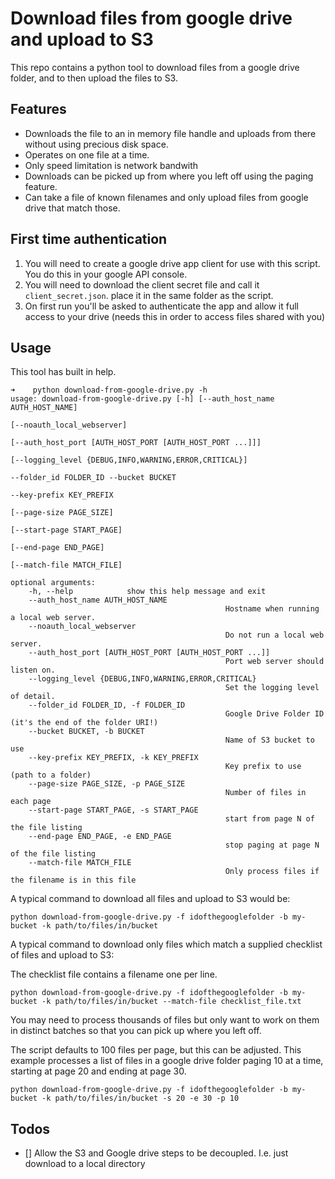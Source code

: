 # Download files from google drive and upload to S3

This repo contains a python tool to download files from a google drive folder, and to then upload the files to S3.

## Features

* Downloads the file to an in memory file handle and uploads from there without using precious disk space.
* Operates on one file at a time.
* Only speed limitation is network bandwith
* Downloads can be picked up from where you left off using the paging feature.
* Can take a file of known filenames and only upload files from google drive that match those.

## First time authentication

1. You will need to create a google drive app client for use with this script. You do this in your google API console.
1. You will need to download the client secret file and call it `client_secret.json`. place it in the same folder as the script.
1. On first run you'll be asked to authenticate the app and allow it full access to your drive (needs this in order to access files shared with you)

## Usage

This tool has built in help.

```(bash)
➜    python download-from-google-drive.py -h
usage: download-from-google-drive.py [-h] [--auth_host_name AUTH_HOST_NAME]
																		 [--noauth_local_webserver]
																		 [--auth_host_port [AUTH_HOST_PORT [AUTH_HOST_PORT ...]]]
																		 [--logging_level {DEBUG,INFO,WARNING,ERROR,CRITICAL}]
																		 --folder_id FOLDER_ID --bucket BUCKET
																		 --key-prefix KEY_PREFIX
																		 [--page-size PAGE_SIZE]
																		 [--start-page START_PAGE]
																		 [--end-page END_PAGE]
																		 [--match-file MATCH_FILE]

optional arguments:
	-h, --help            show this help message and exit
	--auth_host_name AUTH_HOST_NAME
												Hostname when running a local web server.
	--noauth_local_webserver
												Do not run a local web server.
	--auth_host_port [AUTH_HOST_PORT [AUTH_HOST_PORT ...]]
												Port web server should listen on.
	--logging_level {DEBUG,INFO,WARNING,ERROR,CRITICAL}
												Set the logging level of detail.
	--folder_id FOLDER_ID, -f FOLDER_ID
												Google Drive Folder ID (it's the end of the folder URI!)
	--bucket BUCKET, -b BUCKET
												Name of S3 bucket to use
	--key-prefix KEY_PREFIX, -k KEY_PREFIX
												Key prefix to use (path to a folder)
	--page-size PAGE_SIZE, -p PAGE_SIZE
												Number of files in each page
	--start-page START_PAGE, -s START_PAGE
												start from page N of the file listing
	--end-page END_PAGE, -e END_PAGE
												stop paging at page N of the file listing
	--match-file MATCH_FILE
												Only process files if the filename is in this file
```

A typical command to download all files and upload to S3 would be:

```(bash)
python download-from-google-drive.py -f idofthegooglefolder -b my-bucket -k path/to/files/in/bucket
```

A typical command to download only files which match a supplied checklist of files and upload to S3:

The checklist file contains a filename one per line.

```(bash)
python download-from-google-drive.py -f idofthegooglefolder -b my-bucket -k path/to/files/in/bucket --match-file checklist_file.txt
```

You may need to process thousands of files but only want to work on them in distinct batches so that you can pick up where you left off.

The script defaults to 100 files per page, but this can be adjusted. This example processes a list of files in a google drive folder paging 10 at a time, starting at page 20 and ending at page 30.

```(bash)
python download-from-google-drive.py -f idofthegooglefolder -b my-bucket -k path/to/files/in/bucket -s 20 -e 30 -p 10
```

## Todos

* [] Allow the S3 and Google drive steps to be decoupled. I.e. just download to a local directory
